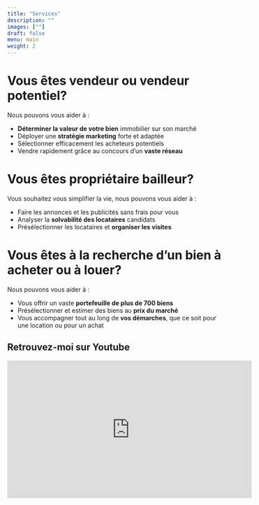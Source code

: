 ```yaml
---
title: "Services"
description: ""
images: [""]
draft: false
menu: main
weight: 2
---
```


# Vous êtes vendeur ou vendeur potentiel?

Nous pouvons vous aider à :

* **Déterminer la valeur de votre bien** immobilier sur son marché
* Déployer une **stratégie marketing** forte et adaptée
* Sélectionner efficacement les acheteurs potentiels
* Vendre rapidement grâce au concours d’un **vaste réseau**

# Vous êtes propriétaire bailleur? 

Vous souhaitez vous simplifier la vie, nous pouvons vous aider à :

* Faire les annonces et les publicités sans frais pour vous 
* Analyser la **solvabilité des locataires** candidats
* Présélectionner les locataires et **organiser les visites**

# Vous êtes à la recherche d’un bien à acheter ou à louer?

Nous pouvons vous aider à :

* Vous offrir un vaste **portefeuille de plus de 700 biens**
* Présélectionner et estimer des biens au **prix du marché**
* Vous accompagner tout au long de **vos démarches**, que ce soit pour une location ou pour un achat

## Retrouvez-moi sur Youtube

<div class="youtubevideowrap">
    <div class="video-container">
    <iframe width="560" height="315" src="https://www.youtube.com/embed/Y4GGS9TNRoI" frameborder="0" allow="accelerometer; autoplay; encrypted-media; gyroscope; picture-in-picture" allowfullscreen></iframe>
    </div>
</div>